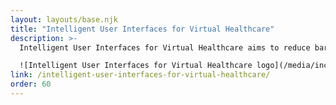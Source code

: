 ```yaml
---
layout: layouts/base.njk
title: "Intelligent User Interfaces for Virtual Healthcare"
description: >-
  Intelligent User Interfaces for Virtual Healthcare aims to reduce barriers to accessing healthcare through inclusive guidelines for (virtual or in-person) healthcare and an approach to personalization in these settings.

  ![Intelligent User Interfaces for Virtual Healthcare logo](/media/inclusive-virtual-healthcare.png)
link: /intelligent-user-interfaces-for-virtual-healthcare/
order: 60
---
```


